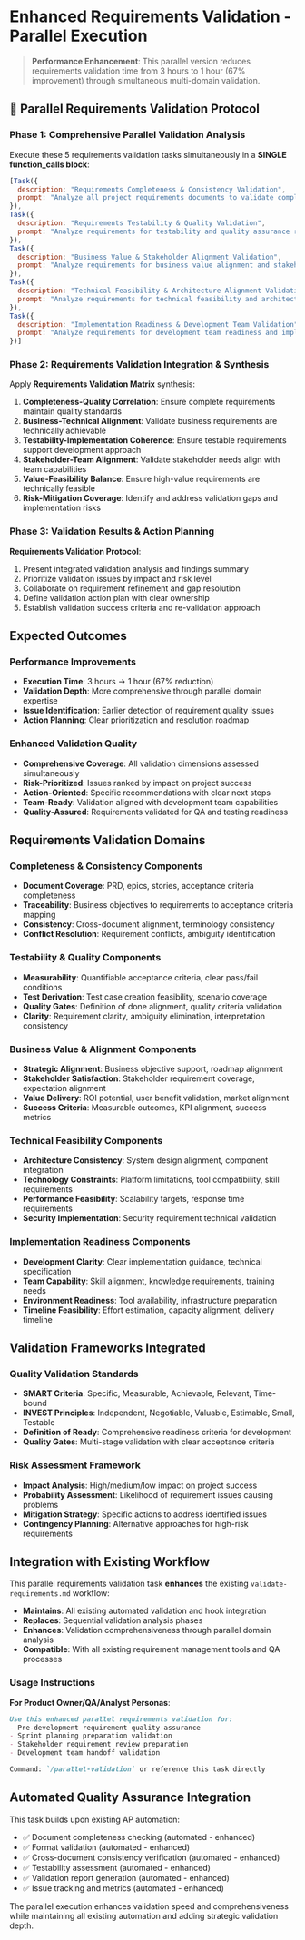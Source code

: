 # Enhanced Requirements Validation - Parallel Execution

> **Performance Enhancement**: This parallel version reduces requirements validation time from 3 hours to 1 hour (67% improvement) through simultaneous multi-domain validation.

## 🚀 Parallel Requirements Validation Protocol

### Phase 1: Comprehensive Parallel Validation Analysis

Execute these 5 requirements validation tasks simultaneously in a **SINGLE function_calls block**:

```javascript
[Task({
  description: "Requirements Completeness & Consistency Validation",
  prompt: "Analyze all project requirements documents to validate completeness and consistency. Generate: PRD completeness assessment, user story coverage analysis, acceptance criteria validation, epic-to-story traceability verification, requirement dependency validation, cross-document consistency checking, requirement conflict identification, and gap analysis for missing requirements. Create comprehensive completeness and consistency validation report."
}),
Task({
  description: "Requirements Testability & Quality Validation",
  prompt: "Analyze requirements for testability and quality assurance readiness. Generate: testability assessment for all requirements, acceptance criteria measurability validation, test case derivation feasibility, quality gate definition validation, SMART criteria compliance checking, requirement clarity assessment, ambiguity identification, and testing approach validation. Create testability and quality validation report with improvement recommendations."
}),
Task({
  description: "Business Value & Stakeholder Alignment Validation",
  prompt: "Analyze requirements for business value alignment and stakeholder satisfaction. Generate: business objective alignment validation, stakeholder requirement traceability, value proposition verification, success criteria validation, ROI potential assessment, user benefit validation, market alignment checking, and business case consistency verification. Create business value and stakeholder alignment validation report."
}),
Task({
  description: "Technical Feasibility & Architecture Alignment Validation",
  prompt: "Analyze requirements for technical feasibility and architecture consistency. Generate: technical feasibility assessment, architecture alignment validation, technology constraint compliance checking, performance requirement feasibility, security requirement implementation validation, scalability requirement assessment, integration requirement validation, and technical risk identification. Create technical feasibility and architecture alignment validation report."
}),
Task({
  description: "Implementation Readiness & Development Team Validation",
  prompt: "Analyze requirements for development team readiness and implementation clarity. Generate: requirement clarity assessment for developers, definition of ready compliance validation, story sizing feasibility, dependency readiness verification, team skill requirement alignment, development environment readiness, tool and technology availability validation, and implementation timeline feasibility. Create implementation readiness validation report."
})]
```

### Phase 2: Requirements Validation Integration & Synthesis

Apply **Requirements Validation Matrix** synthesis:

1. **Completeness-Quality Correlation**: Ensure complete requirements maintain quality standards
2. **Business-Technical Alignment**: Validate business requirements are technically achievable
3. **Testability-Implementation Coherence**: Ensure testable requirements support development approach
4. **Stakeholder-Team Alignment**: Validate stakeholder needs align with team capabilities
5. **Value-Feasibility Balance**: Ensure high-value requirements are technically feasible
6. **Risk-Mitigation Coverage**: Identify and address validation gaps and implementation risks

### Phase 3: Validation Results & Action Planning

**Requirements Validation Protocol**:
1. Present integrated validation analysis and findings summary
2. Prioritize validation issues by impact and risk level
3. Collaborate on requirement refinement and gap resolution
4. Define validation action plan with clear ownership
5. Establish validation success criteria and re-validation approach

## Expected Outcomes

### Performance Improvements
- **Execution Time**: 3 hours → 1 hour (67% reduction)
- **Validation Depth**: More comprehensive through parallel domain expertise
- **Issue Identification**: Earlier detection of requirement quality issues
- **Action Planning**: Clear prioritization and resolution roadmap

### Enhanced Validation Quality
- **Comprehensive Coverage**: All validation dimensions assessed simultaneously
- **Risk-Prioritized**: Issues ranked by impact on project success
- **Action-Oriented**: Specific recommendations with clear next steps
- **Team-Ready**: Validation aligned with development team capabilities
- **Quality-Assured**: Requirements validated for QA and testing readiness

## Requirements Validation Domains

### Completeness & Consistency Components
- **Document Coverage**: PRD, epics, stories, acceptance criteria completeness
- **Traceability**: Business objectives to requirements to acceptance criteria mapping
- **Consistency**: Cross-document alignment, terminology consistency
- **Conflict Resolution**: Requirement conflicts, ambiguity identification

### Testability & Quality Components
- **Measurability**: Quantifiable acceptance criteria, clear pass/fail conditions
- **Test Derivation**: Test case creation feasibility, scenario coverage
- **Quality Gates**: Definition of done alignment, quality criteria validation
- **Clarity**: Requirement clarity, ambiguity elimination, interpretation consistency

### Business Value & Alignment Components
- **Strategic Alignment**: Business objective support, roadmap alignment
- **Stakeholder Satisfaction**: Stakeholder requirement coverage, expectation alignment
- **Value Delivery**: ROI potential, user benefit validation, market alignment
- **Success Criteria**: Measurable outcomes, KPI alignment, success metrics

### Technical Feasibility Components
- **Architecture Consistency**: System design alignment, component integration
- **Technology Constraints**: Platform limitations, tool compatibility, skill requirements
- **Performance Feasibility**: Scalability targets, response time requirements
- **Security Implementation**: Security requirement technical validation

### Implementation Readiness Components
- **Development Clarity**: Clear implementation guidance, technical specification
- **Team Capability**: Skill alignment, knowledge requirements, training needs
- **Environment Readiness**: Tool availability, infrastructure preparation
- **Timeline Feasibility**: Effort estimation, capacity alignment, delivery timeline

## Validation Frameworks Integrated

### Quality Validation Standards
- **SMART Criteria**: Specific, Measurable, Achievable, Relevant, Time-bound
- **INVEST Principles**: Independent, Negotiable, Valuable, Estimable, Small, Testable
- **Definition of Ready**: Comprehensive readiness criteria for development
- **Quality Gates**: Multi-stage validation with clear acceptance criteria

### Risk Assessment Framework
- **Impact Analysis**: High/medium/low impact on project success
- **Probability Assessment**: Likelihood of requirement issues causing problems
- **Mitigation Strategy**: Specific actions to address identified issues
- **Contingency Planning**: Alternative approaches for high-risk requirements

## Integration with Existing Workflow

This parallel requirements validation task **enhances** the existing `validate-requirements.md` workflow:

- **Maintains**: All existing automated validation and hook integration
- **Replaces**: Sequential validation analysis phases
- **Enhances**: Validation comprehensiveness through parallel domain analysis
- **Compatible**: With all existing requirement management tools and QA processes

### Usage Instructions

**For Product Owner/QA/Analyst Personas**:
```markdown
Use this enhanced parallel requirements validation for:
- Pre-development requirement quality assurance
- Sprint planning preparation validation
- Stakeholder requirement review preparation
- Development team handoff validation

Command: `/parallel-validation` or reference this task directly
```

## Automated Quality Assurance Integration

This task builds upon existing AP automation:
- ✅ Document completeness checking (automated - enhanced)
- ✅ Format validation (automated - enhanced)
- ✅ Cross-document consistency verification (automated - enhanced)
- ✅ Testability assessment (automated - enhanced)
- ✅ Validation report generation (automated - enhanced)
- ✅ Issue tracking and metrics (automated - enhanced)

The parallel execution enhances validation speed and comprehensiveness while maintaining all existing automation and adding strategic validation depth.